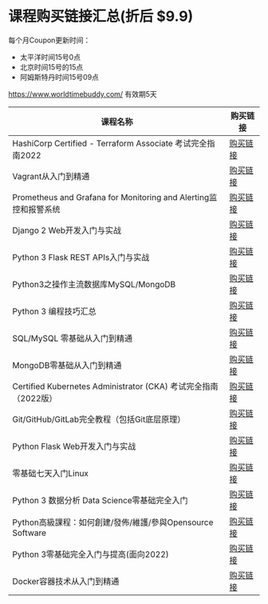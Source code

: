 # 课程购买链接汇总(折后 $9.9)

每个月Coupon更新时间：

- 太平洋时间15号0点
- 北京时间15号的15点 
- 阿姆斯特丹时间15号09点

https://www.worldtimebuddy.com/ 有效期5天

|课程名称  |   购买链接      |
|--------|-------------| 
|HashiCorp Certified - Terraform Associate 考试完全指南2022|[购买链接](https://www.udemy.com/course/terraform-basic/?couponCode=OCT-1111)| 
|Vagrant从入门到精通|[购买链接](https://www.udemy.com/course/vagrant-zh/?couponCode=OCT-1112)| 
|Prometheus and Grafana for Monitoring and Alerting监控和报警系统|[购买链接](https://www.udemy.com/course/telegraf-prometheus-grafana-cn/?couponCode=OCT-1113)| 
|Django 2 Web开发入门与实战|[购买链接](https://www.udemy.com/course/django-2-web/?couponCode=OCT-1114)| 
|Python 3 Flask REST APIs入门与实战|[购买链接](https://www.udemy.com/course/flask-rest-api/?couponCode=OCT-1115)| 
|Python3之操作主流数据库MySQL/MongoDB|[购买链接](https://www.udemy.com/course/python3-database/?couponCode=OCT-1116)| 
|Python 3 编程技巧汇总|[购买链接](https://www.udemy.com/course/python3-tips/?couponCode=OCT-1117)| 
|SQL/MySQL 零基础从入门到精通|[购买链接](https://www.udemy.com/course/sql-mysql/?couponCode=OCT-1118)| 
|MongoDB零基础从入门到精通|[购买链接](https://www.udemy.com/course/best-mongodb/?couponCode=OCT-1119)| 
|Certified Kubernetes Administrator (CKA) 考试完全指南（2022版）|[购买链接](https://www.udemy.com/course/k8s-chinese/?couponCode=OCT-1120)| 
|Git/GitHub/GitLab完全教程（包括Git底层原理）|[购买链接](https://www.udemy.com/course/git-basic/?couponCode=OCT-1121)| 
|Python Flask Web开发入门与实战|[购买链接](https://www.udemy.com/course/python-flask/?couponCode=OCT-1122)| 
|零基础七天入门Linux|[购买链接](https://www.udemy.com/course/linux-zh/?couponCode=OCT-1123)| 
|Python 3 数据分析 Data Science零基础完全入门|[购买链接](https://www.udemy.com/course/python-for-data-science/?couponCode=OCT-1124)| 
|Python高級課程：如何創建/發佈/維護/參與Opensource Software|[购买链接](https://www.udemy.com/course/python-awesome-tools/?couponCode=OCT-1125)| 
|Python 3零基础完全入门与提高(面向2022)|[购买链接](https://www.udemy.com/course/python3-chinese/?couponCode=OCT-1126)| 
|Docker容器技术从入门到精通|[购买链接](https://www.udemy.com/course/docker-china/?couponCode=OCT-1127)|